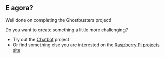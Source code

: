 ## E agora?

Well done on completing the Ghostbusters project!

Do you want to create something a little more challenging?

- Try out the [Chatbot](https://projects.raspberrypi.org/en/projects/chatbot) project
- Or find something else you are interested on the [Raspberry Pi projects site](https://projects.raspberrypi.org/en/)